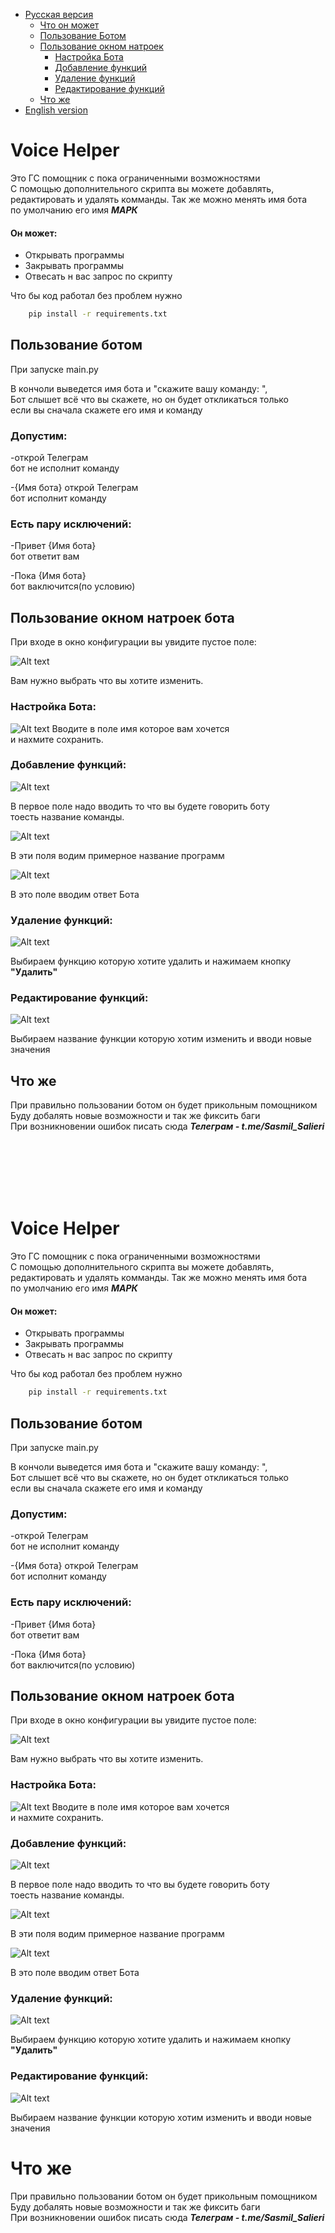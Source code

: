 * [Русская версия](#voice-helper)
    * [Что он может](#он-может)
    * [Пользование Ботом](#пользование-ботом)
    * [Пользование окном натроек](#пользование-окном-натроек-бота)
        * [Настройка Бота](#настройка-бота)
        * [Добавление функций](#добавление-функций)
        * [Удаление функций](#удаление-функций)
        * [Редактирование функций](#редактирование-функций)
    * [Что же](#что-же)
* [English version](#voice-helper-1)

# Voice Helper

Это ГС помощник с пока ограниченными возможностями<br>
С помощью дополнительного скрипта вы можете добавлять,<br> редактировать и удалять комманды. Так же можно менять имя бота<br>
по умолчанию его имя <b><i>МАРК</i></b>

#### Он может:
   * Открывать программы
   * Закрывать программы
   * Отвесать н вас запрос по скрипту

Что бы код работал без проблем нужно<br>
```sh
    pip install -r requirements.txt
```
## Пользование ботом

При запуске main.py<br>

В кончоли выведется имя бота и "скажите вашу команду:  ",<br>
Бот слышет всё что вы скажете, но он будет откликаться только<br> если вы сначала скажете его имя и команду
<br>

### Допустим:

-открой Телеграм<br>
бот не исполнит команду

-{Имя бота} открой Телеграм<br>
бот исполнит команду

### Есть пару исключений:

-Привет {Имя бота}<br>
бот ответит вам

-Пока {Имя бота}<br>
бот ваключится(по условию)


## Пользование окном натроек бота

При входе в окно конфигурации вы увидите пустое поле:<br>

![Alt text](doc_img/1.png)

Вам нужно выбрать что вы хотите изменить.

### Настройка Бота:
![Alt text](doc_img/2.png)
Вводите в поле имя которое вам хочется<br>
и нахмите сохранить.
<br>

### Добавление функций:
![Alt text](doc_img/3.png)

В первое поле надо вводить то что вы будете говорить боту<br>
тоесть название команды.

![Alt text](doc_img/4.png)

В эти поля водим примерное название программ

![Alt text](doc_img/5.png)

В это поле вводим ответ Бота

### Удаление функций:
![Alt text](doc_img/6.png)

Выбираем функцию которую хотите удалить и нажимаем кнопку <b>"Удалить"</b>

### Редактирование функций:
![Alt text](doc_img/7.png)

Выбираем название функции которую хотим изменить и вводи новые значения

## Что же
При правильно пользовании ботом он будет прикольным помощником<br>
Буду добалять новые возможности и так же фиксить баги<br>
При возникновении ошибок писать сюда <b><i>Телеграм - t.me/Sasmil_Salieri</b></i>


<br>
<br>
<br>
<br>
<br>

# Voice Helper

Это ГС помощник с пока ограниченными возможностями<br>
С помощью дополнительного скрипта вы можете добавлять,<br> редактировать и удалять комманды. Так же можно менять имя бота<br>
по умолчанию его имя <b><i>МАРК</i></b>

#### Он может:
   * Открывать программы
   * Закрывать программы
   * Отвесать н вас запрос по скрипту

Что бы код работал без проблем нужно<br>
```sh
    pip install -r requirements.txt
```
## Пользование ботом

При запуске main.py<br>

В кончоли выведется имя бота и "скажите вашу команду:  ",<br>
Бот слышет всё что вы скажете, но он будет откликаться только<br> если вы сначала скажете его имя и команду
<br>

### Допустим:

-открой Телеграм<br>
бот не исполнит команду

-{Имя бота} открой Телеграм<br>
бот исполнит команду

### Есть пару исключений:

-Привет {Имя бота}<br>
бот ответит вам

-Пока {Имя бота}<br>
бот ваключится(по условию)


## Пользование окном натроек бота

При входе в окно конфигурации вы увидите пустое поле:<br>

![Alt text](doc_img/1.png)

Вам нужно выбрать что вы хотите изменить.

### Настройка Бота:
![Alt text](doc_img/2.png)
Вводите в поле имя которое вам хочется<br>
и нахмите сохранить.
<br>

### Добавление функций:
![Alt text](doc_img/3.png)

В первое поле надо вводить то что вы будете говорить боту<br>
тоесть название команды.

![Alt text](doc_img/4.png)

В эти поля водим примерное название программ

![Alt text](doc_img/5.png)

В это поле вводим ответ Бота

### Удаление функций:
![Alt text](doc_img/6.png)

Выбираем функцию которую хотите удалить и нажимаем кнопку <b>"Удалить"</b>

### Редактирование функций:
![Alt text](doc_img/7.png)

Выбираем название функции которую хотим изменить и вводи новые значения

# Что же
При правильно пользовании ботом он будет прикольным помощником<br>
Буду добалять новые возможности и так же фиксить баги<br>
При возникновении ошибок писать сюда <b><i>Телеграм - t.me/Sasmil_Salieri</b></i>